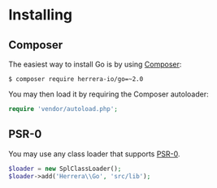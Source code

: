 Installing
==========

Composer
--------

The easiest way to install Go is by using [Composer][]:

    $ composer require herrera-io/go=~2.0

You may then load it by requiring the Composer autoloader:

```php
require 'vendor/autoload.php';
```

PSR-0
-----

You may use any class loader that supports [PSR-0][].

```php
$loader = new SplClassLoader();
$loader->add('Herrera\\Go', 'src/lib');
```

[Composer]: http://getcomposer.org/
[PSR-0]: https://github.com/php-fig/fig-standards/blob/master/accepted/PSR-0.md